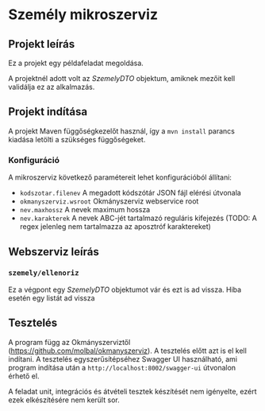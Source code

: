 # Személy mikroszerviz

## Projekt leírás
Ez a projekt egy példafeladat megoldása.

A projektnél adott volt az *SzemelyDTO* objektum, amiknek mezőit kell validálja ez az alkalmazás. 


## Projekt indítása
A projekt Maven függőségkezelőt használ, így a `mvn install` parancs kiadása letölti a szükséges függőségeket.

### Konfiguráció
A mikroszerviz következő paramétereit lehet konfigurációból állítani:

- `kodszotar.filenev` A megadott kódszótár JSON fájl elérési útvonala 
- `okmanyszerviz.wsroot` Okmányszerviz webservice root
- `nev.maxhossz` A nevek maximum hossza
- `nev.karakterek` A nevek ABC-jét tartalmazó reguláris kifejezés (TODO: A regex jelenleg nem tartalmazza az aposztróf karaktereket)

## Webszerviz leírás

### `szemely/ellenoriz`
Ez a végpont egy *SzemelyDTO* objektumot vár és ezt is ad vissza. Hiba esetén egy listát ad vissza
 
 
## Tesztelés
A program függ az Okmányszerviztől (https://github.com/molbal/okmanyszerviz). A tesztelés előtt azt is el kell indítani.
A tesztelés egyszerűsítépséhez Swagger UI használható, ami program indítása után a `http://localhost:8002/swagger-ui` útvonalon érhető el.

A feladat unit, integrációs és átvételi tesztek készítését nem igényelte, ezért ezek elkészítésére nem került sor.